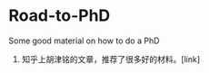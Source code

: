 # Road-to-PhD
Some good material on how to do a PhD

1. 知乎上胡津铭的文章，推荐了很多好的材料。[link]
<!--stackedit_data:
eyJoaXN0b3J5IjpbLTE0NTUwNjg1NTBdfQ==
-->